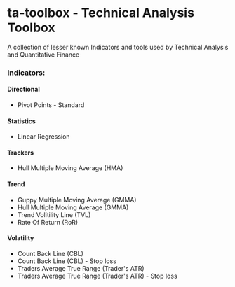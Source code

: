 # ta-toolbox - Technical Analysis Toolbox

A collection of lesser known Indicators and tools used by Technical Analysis and Quantitative Finance

### Indicators:

#### Directional
* Pivot Points - Standard

#### Statistics
* Linear Regression

#### Trackers
* Hull Multiple Moving Average (HMA)

#### Trend
* Guppy Multiple Moving Average (GMMA)
* Hull Multiple Moving Average (GMMA)
* Trend Volitility Line (TVL)
* Rate Of Return (RoR)

#### Volatility
* Count Back Line (CBL)
* Count Back Line (CBL) - Stop loss
* Traders Average True Range (Trader's ATR)
* Traders Average True Range (Trader's ATR) - Stop loss